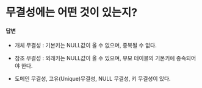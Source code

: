 # 무결성에는 어떤 것이 있는지?

#### 답변
- 개체 무결성 : 기본키는 NULL값이 올 수 없으며, 중복될 수 없다.

- 참조 무결성 : 외래키는 NULL값이 올 수 있으며, 부모 테이블의 기본키에 종속되어야 한다.

- 도메인 무결성, 고유(Unique)무결성, NULL 무결성, 키 무결성이 있다.